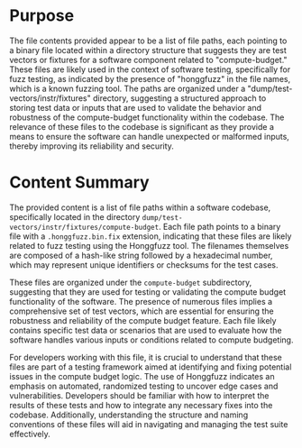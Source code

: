 # Purpose
The file contents provided appear to be a list of file paths, each pointing to a binary file located within a directory structure that suggests they are test vectors or fixtures for a software component related to "compute-budget." These files are likely used in the context of software testing, specifically for fuzz testing, as indicated by the presence of "honggfuzz" in the file names, which is a known fuzzing tool. The paths are organized under a "dump/test-vectors/instr/fixtures" directory, suggesting a structured approach to storing test data or inputs that are used to validate the behavior and robustness of the compute-budget functionality within the codebase. The relevance of these files to the codebase is significant as they provide a means to ensure the software can handle unexpected or malformed inputs, thereby improving its reliability and security.
# Content Summary
The provided content is a list of file paths within a software codebase, specifically located in the directory `dump/test-vectors/instr/fixtures/compute-budget`. Each file path points to a binary file with a `.honggfuzz.bin.fix` extension, indicating that these files are likely related to fuzz testing using the Honggfuzz tool. The filenames themselves are composed of a hash-like string followed by a hexadecimal number, which may represent unique identifiers or checksums for the test cases.

These files are organized under the `compute-budget` subdirectory, suggesting that they are used for testing or validating the compute budget functionality of the software. The presence of numerous files implies a comprehensive set of test vectors, which are essential for ensuring the robustness and reliability of the compute budget feature. Each file likely contains specific test data or scenarios that are used to evaluate how the software handles various inputs or conditions related to compute budgeting.

For developers working with this file, it is crucial to understand that these files are part of a testing framework aimed at identifying and fixing potential issues in the compute budget logic. The use of Honggfuzz indicates an emphasis on automated, randomized testing to uncover edge cases and vulnerabilities. Developers should be familiar with how to interpret the results of these tests and how to integrate any necessary fixes into the codebase. Additionally, understanding the structure and naming conventions of these files will aid in navigating and managing the test suite effectively.
